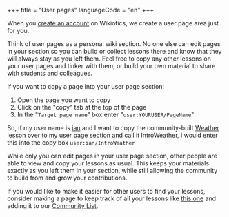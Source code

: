 +++
title = "User pages"
languageCode = "en"
+++

When you [create an account](/special/create_account) on Wikiotics, we
create a user page area just for you.

Think of user pages as a personal wiki section. No one else can edit
pages in your section so you can build or collect lessons there and know
that they will always stay as you left them. Feel free to copy any other
lessons on your user pages and tinker with them, or build your own
material to share with students and colleagues.

If you want to copy a page into your user page section:

1.  Open the page you want to copy
2.  Click on the "copy" tab at the top of the page
3.  In the "`Target page name`" box enter "`user:YOURUSER/PageName`"

So, if my user name is [ian](/user/ian/about) and I want to copy the
community-built [Weather](/en/Weather) lesson over to my user page
section and call it IntroWeather, I would enter this into the copy box
`user:ian/IntroWeather`

While only you can edit pages in your user page section, other people
are able to view and copy your lessons as usual. This keeps your
materials exactly as you left them in your section, while still allowing
the community to build from and grow your contributions.

If you would like to make it easier for other users to find your
lessons, consider making a page to keep track of all your lessons like
[this one](/user/ian/Lessons) and adding it to our [Community
List](/en/Community_List).

